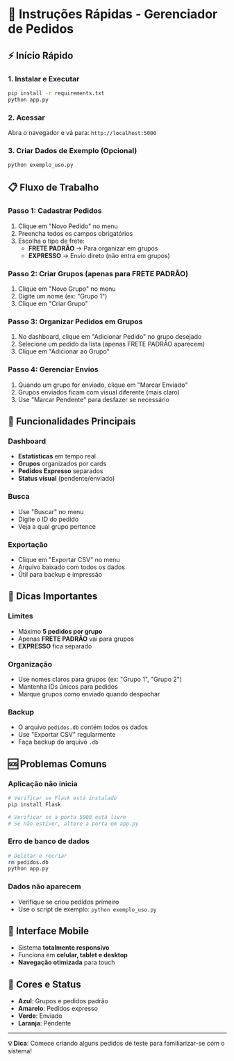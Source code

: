 # 🚀 Instruções Rápidas - Gerenciador de Pedidos

## ⚡ Início Rápido

### 1. Instalar e Executar

```bash
pip install -r requirements.txt
python app.py
```

### 2. Acessar

Abra o navegador e vá para: `http://localhost:5000`

### 3. Criar Dados de Exemplo (Opcional)

```bash
python exemplo_uso.py
```

## 📋 Fluxo de Trabalho

### Passo 1: Cadastrar Pedidos

1. Clique em "Novo Pedido" no menu
2. Preencha todos os campos obrigatórios
3. Escolha o tipo de frete:
   - **FRETE PADRÃO** → Para organizar em grupos
   - **EXPRESSO** → Envio direto (não entra em grupos)

### Passo 2: Criar Grupos (apenas para FRETE PADRÃO)

1. Clique em "Novo Grupo" no menu
2. Digite um nome (ex: "Grupo 1")
3. Clique em "Criar Grupo"

### Passo 3: Organizar Pedidos em Grupos

1. No dashboard, clique em "Adicionar Pedido" no grupo desejado
2. Selecione um pedido da lista (apenas FRETE PADRÃO aparecem)
3. Clique em "Adicionar ao Grupo"

### Passo 4: Gerenciar Envios

1. Quando um grupo for enviado, clique em "Marcar Enviado"
2. Grupos enviados ficam com visual diferente (mais claro)
3. Use "Marcar Pendente" para desfazer se necessário

## 🎯 Funcionalidades Principais

### Dashboard

- **Estatísticas** em tempo real
- **Grupos** organizados por cards
- **Pedidos Expresso** separados
- **Status visual** (pendente/enviado)

### Busca

- Use "Buscar" no menu
- Digite o ID do pedido
- Veja a qual grupo pertence

### Exportação

- Clique em "Exportar CSV" no menu
- Arquivo baixado com todos os dados
- Útil para backup e impressão

## 🔧 Dicas Importantes

### Limites

- Máximo **5 pedidos por grupo**
- Apenas **FRETE PADRÃO** vai para grupos
- **EXPRESSO** fica separado

### Organização

- Use nomes claros para grupos (ex: "Grupo 1", "Grupo 2")
- Mantenha IDs únicos para pedidos
- Marque grupos como enviado quando despachar

### Backup

- O arquivo `pedidos.db` contém todos os dados
- Use "Exportar CSV" regularmente
- Faça backup do arquivo `.db`

## 🆘 Problemas Comuns

### Aplicação não inicia

```bash
# Verificar se Flask está instalado
pip install Flask

# Verificar se a porta 5000 está livre
# Se não estiver, altere a porta em app.py
```

### Erro de banco de dados

```bash
# Deletar e recriar
rm pedidos.db
python app.py
```

### Dados não aparecem

- Verifique se criou pedidos primeiro
- Use o script de exemplo: `python exemplo_uso.py`

## 📱 Interface Mobile

- Sistema **totalmente responsivo**
- Funciona em **celular, tablet e desktop**
- **Navegação otimizada** para touch

## 🎨 Cores e Status

- **Azul**: Grupos e pedidos padrão
- **Amarelo**: Pedidos expresso
- **Verde**: Enviado
- **Laranja**: Pendente

---

**💡 Dica**: Comece criando alguns pedidos de teste para familiarizar-se com o sistema!
